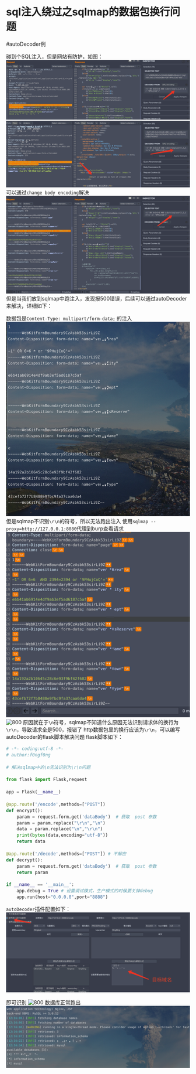 # sql注入绕过之sqlmap的数据包换行问题
#autoDecoder例

碰到个SQL注入，但是网站有防护，如图：
![800](photo/Pasted%20image%2020220422125448.png)
	![800](photo/Pasted%20image%2020220422125419.png)
可以通过`change body encoding`解决
![800](photo/Pasted%20image%2020220422125605.png)
但是当我们放到sqlmap中跑注入，发现报500错误，后续可以通过autoDecoder来解决，详细如下：

数据包是`Content-Type: multipart/form-data;` 的注入
![800](photo/Pasted%20image%2020220422122119.png)
但是sqlmap不识别`\r\n`的符号，所以无法跑出注入
使用`sqlmap --proxy=http://127.0.0.1:8080`代理到burp查看请求
![800](photo/Pasted%20image%2020220422122211.png)
![800](photo/Pasted%20image%2020220422122413.png)
原因就在于`\n`符号，sqlmap不知道什么原因无法识别请求体的换行为`\r\n`，导致请求全是500，报错了
http数据包里的换行应该为`\r\n`，可以编写autoDecoder的flask脚本解决问题
flask脚本如下：
```python
# -*- coding:utf-8 -*-  
# author:f0ngf0ng  
  
# 解决sqlmap中的\n无法识别为\r\n问题  
  
from flask import Flask,request   
  
app = Flask(__name__)  
  
@app.route('/encode',methods=["POST"])  
def encrypt():  
	param = request.form.get('dataBody')  # 获取  post 参数  
	param = param.replace("\r\n","\n")  
	data = param.replace("\n","\r\n")  
	print(bytes(data,encoding="utf-8"))  
	return data  
  
@app.route('/decode',methods=["POST"]) # 不解密  
def decrypt():  
    param = request.form.get('dataBody')  # 获取  post 参数  
    return param  
  
if __name__ == '__main__':  
    app.debug = True # 设置调试模式，生产模式的时候要关掉debug  
    app.run(host="0.0.0.0",port="8888")
```
`autoDecoder`插件配置如下：
![800](photo/Pasted%20image%2020220422125105.png)

即可识别
![800](photo/Pasted%20image%2020220422122239.png)
数据库正常跑出
![800](photo/Pasted%20image%2020220422122507.png)
